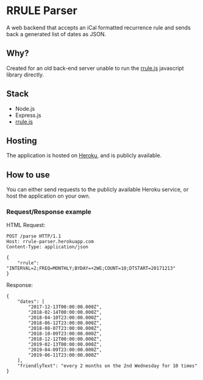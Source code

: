 # RRULE Parser

A web backend that accepts an iCal formatted recurrence rule and sends back a generated list of dates as JSON.

## Why?

Created for an old back-end server unable to run the [rrule.js](https://github.com/jakubroztocil/rrule) javascript library directly.

## Stack

* Node.js
* Express.js
* [rrule.js](https://github.com/jakubroztocil/rrule)

## Hosting

The application is hosted on [Heroku](https://rrule-parser.herokuapp.com), and is publicly available.

## How to use

You can either send requests to the publicly available Heroku service, or host the application on your own.

### Request/Response example

HTML Request:

```
POST /parse HTTP/1.1
Host: rrule-parser.herokuapp.com
Content-Type: application/json

{
	"rrule": "INTERVAL=2;FREQ=MONTHLY;BYDAY=+2WE;COUNT=10;DTSTART=20171213"
}
```

Response:

```
{
    "dates": [
        "2017-12-13T00:00:00.000Z",
        "2018-02-14T00:00:00.000Z",
        "2018-04-10T23:00:00.000Z",
        "2018-06-12T23:00:00.000Z",
        "2018-08-07T23:00:00.000Z",
        "2018-10-09T23:00:00.000Z",
        "2018-12-12T00:00:00.000Z",
        "2019-02-13T00:00:00.000Z",
        "2019-04-09T23:00:00.000Z",
        "2019-06-11T23:00:00.000Z"
    ],
    "friendlyText": "every 2 months on the 2nd Wednesday for 10 times"
}
```
